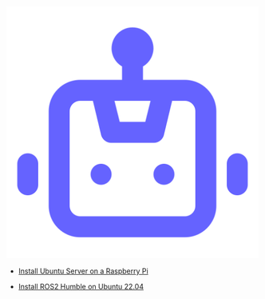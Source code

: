[![Readme](/_media/logo.png ":size=100x")](readme.md)

- [Install Ubuntu Server on a Raspberry Pi](install-ubuntu-server.md)

- [Install ROS2 Humble on Ubuntu 22.04](install-ros2-humble.md)